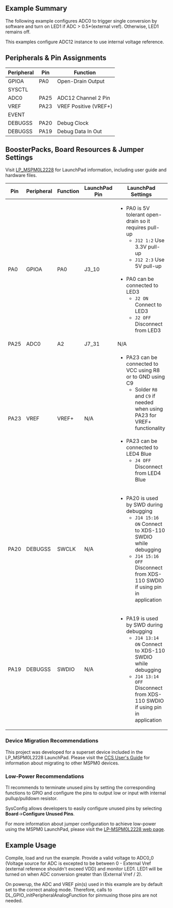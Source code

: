 ## Example Summary

The following example configures ADC0 to trigger single conversion by software
and turn on LED1 if ADC > 0.5*(external vref). Otherwise, LED1 remains off.

This examples configure ADC12 instance to use internal voltage reference.
## Peripherals & Pin Assignments

| Peripheral | Pin | Function |
| --- | --- | --- |
| GPIOA | PA0 | Open-Drain Output |
| SYSCTL |  |  |
| ADC0 | PA25 | ADC12 Channel 2 Pin |
| VREF | PA23 | VREF Positive (VREF+) |
| EVENT |  |  |
| DEBUGSS | PA20 | Debug Clock |
| DEBUGSS | PA19 | Debug Data In Out |

## BoosterPacks, Board Resources & Jumper Settings

Visit [LP_MSPM0L2228](https://www.ti.com/tool/LP-MSPM0L2228) for LaunchPad information, including user guide and hardware files.

| Pin | Peripheral | Function | LaunchPad Pin | LaunchPad Settings |
| --- | --- | --- | --- | --- |
| PA0 | GPIOA | PA0 | J3_10 | <ul><li>PA0 is 5V tolerant open-drain so it requires pull-up<br><ul><li>`J12 1:2` Use 3.3V pull-up<br><li>`J12 2:3` Use 5V pull-up</ul><br><li>PA0 can be connected to LED3<br><ul><li>`J2 ON` Connect to LED3<br><li>`J2 OFF` Disconnect from LED3</ul></ul> |
| PA25 | ADC0 | A2 | J7_31 | N/A |
| PA23 | VREF | VREF+ | N/A | <ul><li>PA23 can be connected to VCC using R8 or to GND using C9<br><ul><li>Solder `R8` and `C9` if needed when using PA23 for VREF+ functionality</ul><br><li>PA23 can be connected to LED4 Blue<br><ul><li>`J4 OFF` Disconnect from LED4 Blue</ul></ul> |
| PA20 | DEBUGSS | SWCLK | N/A | <ul><li>PA20 is used by SWD during debugging<br><ul><li>`J14 15:16 ON` Connect to XDS-110 SWDIO while debugging<br><li>`J14 15:16 OFF` Disconnect from XDS-110 SWDIO if using pin in application</ul></ul> |
| PA19 | DEBUGSS | SWDIO | N/A | <ul><li>PA19 is used by SWD during debugging<br><ul><li>`J14 13:14 ON` Connect to XDS-110 SWDIO while debugging<br><li>`J14 13:14 OFF` Disconnect from XDS-110 SWDIO if using pin in application</ul></ul> |

### Device Migration Recommendations
This project was developed for a superset device included in the LP_MSPM0L2228 LaunchPad. Please
visit the [CCS User's Guide](https://software-dl.ti.com/msp430/esd/MSPM0-SDK/latest/docs/english/tools/ccs_ide_guide/doc_guide/doc_guide-srcs/ccs_ide_guide.html#sysconfig-project-migration)
for information about migrating to other MSPM0 devices.

### Low-Power Recommendations
TI recommends to terminate unused pins by setting the corresponding functions to
GPIO and configure the pins to output low or input with internal
pullup/pulldown resistor.

SysConfig allows developers to easily configure unused pins by selecting **Board**→**Configure Unused Pins**.

For more information about jumper configuration to achieve low-power using the
MSPM0 LaunchPad, please visit the [LP-MSPM0L2228 web page](https://www.ti.com/tool/LP-MSPM0L2228).

## Example Usage
Compile, load and run the example. Provide a valid voltage to ADC0_0 (Voltage
source for ADC is excepted to be between 0 - External Vref (external reference
shouldn't exceed VDD) and monitor LED1. LED1 will be turned on when ADC
conversion greater than (External Vref / 2).

On powerup, the ADC and VREF pin(s) used in this example are by default set to
the correct analog mode. Therefore, calls to
DL_GPIO_initPeripheralAnalogFunction for pinmuxing those pins are not needed.
